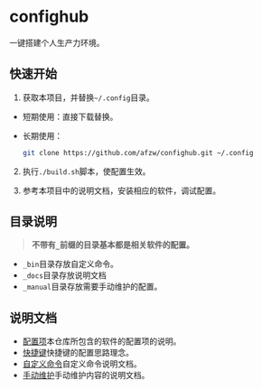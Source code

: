 # confighub

一键搭建个人生产力环境。

## 快速开始

1. 获取本项目，并替换`~/.config`目录。

  - 短期使用：直接下载替换。

  - 长期使用：

    ````sh
    git clone https://github.com/afzw/confighub.git ~/.config
    ````


2. 执行`./build.sh`脚本，使配置生效。

3. 参考本项目中的说明文档，安装相应的软件，调试配置。

## 目录说明

> **不带有`_`前缀的目录基本都是相关软件的配置。**

- `_bin`目录存放自定义命令。
- `_docs`目录存放说明文档
- `_manual`目录存放需要手动维护的配置。


## 说明文档

- [配置项](./_docs/configuration.md)本仓库所包含的软件的配置项的说明。
- [快捷键](./_docs/shortcut.md)快捷键的配置思路理念。
- [自定义命令](./_docs/bin.md)自定义命令说明文档。
- [手动维护](./_docs/manual.md)手动维护内容的说明文档。

